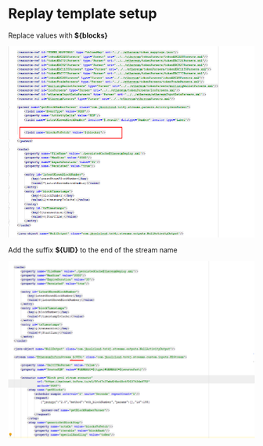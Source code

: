 # Replay template setup

Replace values with **${blocks}**

![img](../../screenshots/deployment/replayTempBlocks.png)

Add the suffix **${UID}** to the end of the stream name

![img](../../screenshots/deployment/uidSuffix.png)